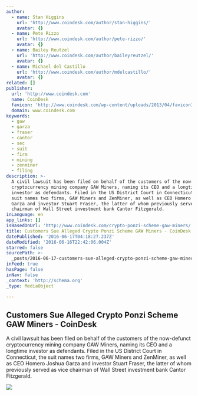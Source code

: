 ```yaml
---
author:
  - name: Stan Higgins
    url: 'http://www.coindesk.com/author/stan-higgins/'
    avatar: {}
  - name: Pete Rizzo
    url: 'http://www.coindesk.com/author/pete-rizzo/'
    avatar: {}
  - name: Bailey Reutzel
    url: 'http://www.coindesk.com/author/baileyreutzel/'
    avatar: {}
  - name: Michael del Castillo
    url: 'http://www.coindesk.com/author/mdelcastillo/'
    avatar: {}
related: []
publisher:
  url: 'http://www.coindesk.com'
  name: CoinDesk
  favicon: 'http://www.coindesk.com/wp-content/uploads/2013/04/favicon1.ico?b6542b'
  domain: www.coindesk.com
keywords:
  - gaw
  - garza
  - fraser
  - cantor
  - sec
  - suit
  - firm
  - mining
  - zenminer
  - filing
description: >-
  A civil lawsuit has been filed on behalf of the customers of the now-defunct
  cryptocurrency mining company GAW Miners, naming its CEO and a longtime
  investor as defendants. Filed in the US District Court in Connecticut, the
  suit names two firms, GAW Miners and ZenMiner, as well as CEO Homero Joshua
  Garza and investor Stuart Fraser, the latter of whom previously served as vice
  chairman of Wall Street investment bank Cantor Fitzgerald.
inLanguage: en
app_links: []
isBasedOnUrl: 'http://www.coindesk.com/crypto-ponzi-scheme-gaw-miners/'
title: Customers Sue Alleged Crypto Ponzi Scheme GAW Miners - CoinDesk
datePublished: '2016-06-17T04:18:27.237Z'
dateModified: '2016-06-16T22:42:06.004Z'
starred: false
sourcePath: >-
  _posts/2016-06-17-customers-sue-alleged-crypto-ponzi-scheme-gaw-miners-coind.md
inFeed: true
hasPage: false
inNav: false
_context: 'http://schema.org'
_type: MediaObject

---
```

<article style=""><h1>Customers Sue Alleged Crypto Ponzi Scheme GAW Miners - CoinDesk</h1><p>A civil lawsuit has been filed on behalf of the customers of the now-defunct cryptocurrency mining company GAW Miners, naming its CEO and a longtime investor as defendants. Filed in the US District Court in Connecticut, the suit names two firms, GAW Miners and ZenMiner, as well as CEO Homero Joshua Garza and investor Stuart Fraser, the latter of whom previously served as vice chairman of Wall Street investment bank Cantor Fitzgerald.</p><img src="http://media.coindesk.com/2016/06/law-e1466111349898.jpg" /></article>